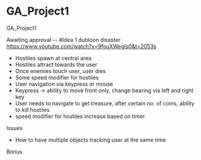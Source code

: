 # GA_Project1
GA_Project1

Awaiting approval --
#Idea 1
dubloon disaster 
https://www.youtube.com/watch?v=9fouXWegls0&t=2053s

* Hostiles spawn at central area
* Hostiles attract towards the user 
* Once enemies touch user, user dies
* Some speed modifier for hostiles
* User navigation via keypress or mouse
* Keypress -> ability to move front only, change bearing via left and right key
* User needs to navigate to get treasure, after certain no. of coins, ability to kill hostiles
* speed modifier for hostiles increase based on timer.

Issues
* How to have multiple objects tracking user at the same time

Bonus

